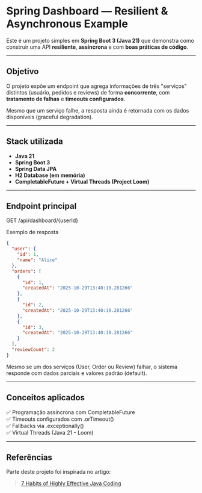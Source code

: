 # Spring Dashboard — Resilient & Asynchronous Example

Este é um projeto simples em **Spring Boot 3 (Java 21)** que demonstra como construir uma API **resiliente**, **assíncrona** e com **boas práticas de código**.

---

## Objetivo

O projeto expõe um endpoint que agrega informações de três "serviços" distintos (usuário, pedidos e reviews) de forma **concorrente**, com **tratamento de falhas** e **timeouts configurados**.

Mesmo que um serviço falhe, a resposta ainda é retornada com os dados disponíveis (graceful degradation).

---

## Stack utilizada

- **Java 21**
- **Spring Boot 3**
- **Spring Data JPA**
- **H2 Database (em memória)**
- **CompletableFuture + Virtual Threads (Project Loom)**

---

## Endpoint principal

GET /api/dashboard/{userId}

Exemplo de resposta

```json
{
  "user": {
    "id": 1,
    "name": "Alice"
  },
  "orders": [
    {
      "id": 1,
      "createdAt": "2025-10-29T13:40:19.281266"
    },
    {
      "id": 2,
      "createdAt": "2025-10-29T13:40:19.281266"
    },
    {
      "id": 3,
      "createdAt": "2025-10-29T13:40:19.281266"
    }
  ],
  "reviewCount": 2
}
```

Mesmo se um dos serviços (User, Order ou Review) falhar, o sistema responde com dados parciais e valores padrão (default).

---

## Conceitos aplicados

✅ Programação assíncrona com CompletableFuture\
✅ Timeouts configurados com .orTimeout()\
✅ Fallbacks via .exceptionally()\
✅ Virtual Threads (Java 21 - Loom)

---

## Referências

Parte deste projeto foi inspirada no artigo:
> [7 Habits of Highly Effective Java Coding](https://foojay.io/today/7-habits-of-highly-effective-java-coding/)
